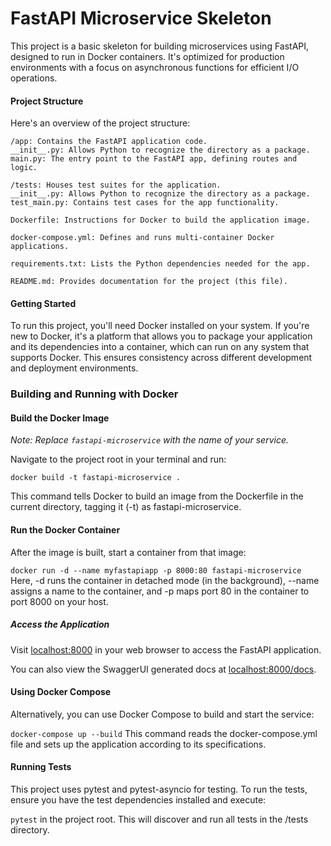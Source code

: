 # FastAPI Microservice Skeleton

This project is a basic skeleton for building microservices using FastAPI, designed to run in Docker containers. It's optimized for production environments with a focus on asynchronous functions for efficient I/O operations.

#### Project Structure

Here's an overview of the project structure:

```
/app: Contains the FastAPI application code.
__init__.py: Allows Python to recognize the directory as a package.
main.py: The entry point to the FastAPI app, defining routes and logic.

/tests: Houses test suites for the application.
__init__.py: Allows Python to recognize the directory as a package.
test_main.py: Contains test cases for the app functionality.

Dockerfile: Instructions for Docker to build the application image.

docker-compose.yml: Defines and runs multi-container Docker applications.

requirements.txt: Lists the Python dependencies needed for the app.

README.md: Provides documentation for the project (this file).
```

#### Getting Started

To run this project, you'll need Docker installed on your system. If you're new to Docker, it's a platform that allows you to package your application and its dependencies into a container, which can run on any system that supports Docker. This ensures consistency across different development and deployment environments.

### Building and Running with Docker

#### Build the Docker Image

_Note: Replace `fastapi-microservice` with the name of your service._

Navigate to the project root in your terminal and run:

`docker build -t fastapi-microservice .`

This command tells Docker to build an image from the Dockerfile in the current directory, tagging it (-t) as fastapi-microservice.

#### Run the Docker Container

After the image is built, start a container from that image:

`docker run -d --name myfastapiapp -p 8000:80 fastapi-microservice`
Here, -d runs the container in detached mode (in the background), --name assigns a name to the container, and -p maps port 80 in the container to port 8000 on your host.

##### Access the Application

Visit [localhost:8000](localhost:8000) in your web browser to access the FastAPI application.

You can also view the SwaggerUI generated docs at [localhost:8000/docs](localhost:8000/docs).

#### Using Docker Compose

Alternatively, you can use Docker Compose to build and start the service:

`docker-compose up --build`
This command reads the docker-compose.yml file and sets up the application according to its specifications.

#### Running Tests

This project uses pytest and pytest-asyncio for testing. To run the tests, ensure you have the test dependencies installed and execute:

`pytest` in the project root. This will discover and run all tests in the /tests directory.
